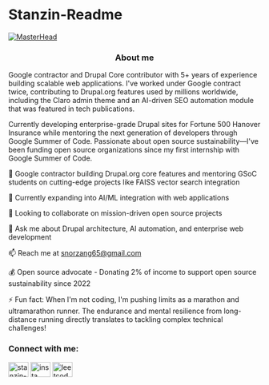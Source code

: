 # Stanzin-Readme

[![MasterHead](https://developers.giphy.com/branch/master/static/api-512d36c09662682717108a38bbb5c57d.gif)](https://rishavchanda.io)

<h3 align="center">About me</h3>

Google contractor and Drupal Core contributor with 5+ years of experience building scalable web applications. I've worked under Google contract twice, contributing to Drupal.org features used by millions worldwide, including the Claro admin theme and an AI-driven SEO automation module that was featured in tech publications.

Currently developing enterprise-grade Drupal sites for Fortune 500 Hanover Insurance while mentoring the next generation of developers through Google Summer of Code. Passionate about open source sustainability—I've been funding open source organizations since my first internship with Google Summer of Code.

🔭 Google contractor building Drupal.org core features and mentoring GSoC students on cutting-edge projects like FAISS vector search integration

🌱 Currently expanding into AI/ML integration with web applications

👯 Looking to collaborate on mission-driven open source projects

💬 Ask me about Drupal architecture, AI automation, and enterprise web development

📫 Reach me at snorzang65@gmail.com

💰 Open source advocate - Donating 2% of income to support open source sustainability since 2022

⚡ Fun fact: When I'm not coding, I'm pushing limits as a marathon and ultramarathon runner. The endurance and mental resilience from long-distance running directly translates to tackling complex technical challenges!

<h3 align="left">Connect with me:</h3>
<p align="left">
<a href="https://linkedin.com/in/stanzin-norzang" target="blank"><img align="center" src="https://raw.githubusercontent.com/rahuldkjain/github-profile-readme-generator/master/src/images/icons/Social/linked-in-alt.svg" alt="stanzin-norzang" height="30" width="40" /></a>
<a href="https://www.instagram.com/snorzang/" target="blank"><img align="center" src="https://raw.githubusercontent.com/rahuldkjain/github-profile-readme-generator/master/src/images/icons/Social/instagram.svg" alt="insta" height="30" width="40" /></a>
<a href="https://leetcode.com/Stanfordy7/" target="blank"><img align="center" src="https://cdn.jsdelivr.net/npm/simple-icons@3.1.0/icons/leetcode.svg" alt="leetcode" height="30" width="40" /></a>
</p>
